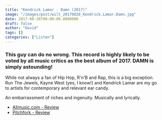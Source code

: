 ```yaml
---
title: "Kendrick Lamar - Damn (2017)"
image: "/images/post/wilt_20170826_Kendrick.Lamar.Damn.jpg"
date: 2017-08-26T00:00:00.0000000
draft: false
author: "David"
tags: []
categories: ["Listen"]
---
```

### This guy can do no wrong. This record is highly likely to be voted by all music critics as the best album of 2017. DAMN is simply astounding!

 While not always a fan of Hip Hop, R'n'B and Rap, this is a big exception. Run The Jewels, Kayne West (yes, I know!) and Kendrick Lamar are my go to artists for contemporary and relevant ear candy.

 An embarrassment of riches and ingenuity. Musically and lyrically.

-  [Allmusic.com - Review](http://www.allmusic.com/album/damn-mw0003040142)
-  [Pitchfork - Review](http://pitchfork.com/reviews/albums/23147-damn/)